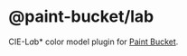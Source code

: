 # @paint-bucket/lab

CIE-L*a*b* color model plugin for [Paint Bucket](https://github.com/smikhalevski/paint-bucket/).
